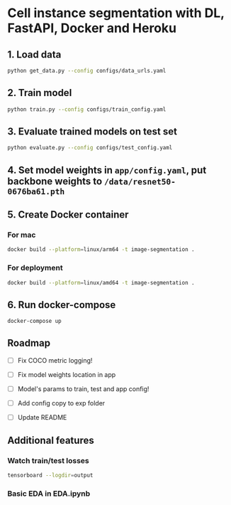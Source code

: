 # Cell instance segmentation with DL, FastAPI, Docker and Heroku

## 1. Load data

```bash
python get_data.py --config configs/data_urls.yaml
```

## 2. Train model

```bash
python train.py --config configs/train_config.yaml
```

## 3. Evaluate trained models on test set

```bash
python evaluate.py --config configs/test_config.yaml
```

## 4. Set model weights in `app/config.yaml`, put backbone weights to `/data/resnet50-0676ba61.pth`

## 5. Create Docker container

### For mac

```bash
docker build --platform=linux/arm64 -t image-segmentation .
```

### For deployment

```bash
docker build --platform=linux/amd64 -t image-segmentation .
```

## 6. Run docker-compose

```bash
docker-compose up
```

<!-- ROADMAP -->
## Roadmap

* [ ] Fix COCO metric logging!

* [ ] Fix model weights location in app

* [ ] Model's params to train, test and app config!

* [ ] Add config copy to exp folder

* [ ] Update README

## Additional features

### Watch train/test losses

```bash
tensorboard --logdir=output
```

### Basic EDA in EDA.ipynb

